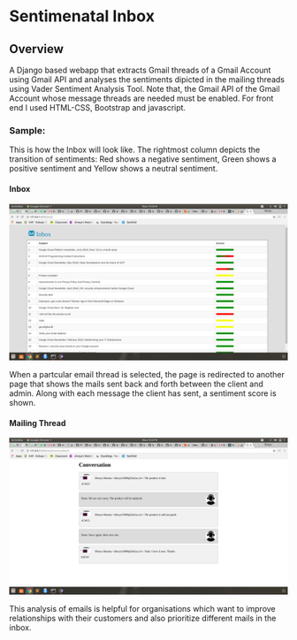 # Sentimenatal Inbox

## Overview
A Django based webapp that extracts Gmail threads of a Gmail Account using Gmail API and analyses the sentiments dipicted in the mailing threads using Vader Sentiment Analysis Tool. Note that, the Gmail API of the Gmail Account whose message threads are needed must be enabled.
For front end I used HTML-CSS, Bootstrap and javascript.



### Sample: 
This is how the Inbox will look like. The rightmost column depicts the transition of sentiments: Red shows a negative sentiment, Green shows a positive sentiment and Yellow shows a neutral sentiment.
#### Inbox
![alt text](images/Inbox.png)

When a partcular email thread is selected, the page is redirected to another page that shows the mails sent back and forth between the client and admin. Along with each message the client has sent, a sentiment score is shown. 
#### Mailing Thread
![alt text](images/Thread.png)

This analysis of emails is helpful for organisations which want to improve relationships with their customers and also prioritize different mails in the inbox. 


